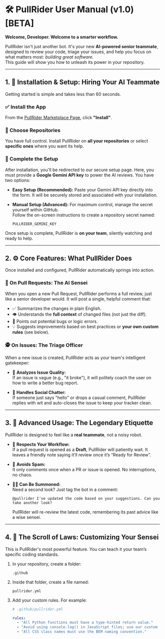 # 🛠️ PullRider User Manual (v1.0)[BETA]

**Welcome, Developer. Welcome to a smarter workflow.**

PullRider isn't just another bot. It's your new **AI-powered senior teammate**, designed to review your code, triage your issues, and help you focus on what matters most: *building great software.*  
This guide will show you how to unleash its power in your repository.

---

## 1. 🚀 Installation & Setup: Hiring Your AI Teammate

Getting started is simple and takes less than 60 seconds.

### ✅ Install the App

From the [PullRider Marketplace Page](#), click **"Install"**.

### 📁 Choose Repositories

You have full control. Install PullRider on **all your repositories** or select **specific ones** where you want its help.

### 🔐 Complete the Setup

After installation, you'll be redirected to our secure setup page. Here, you must provide a **Google Gemini API key** to power the AI reviews. You have two options:

- **Easy Setup (Recommended):** Paste your Gemini API key directly into the form. It will be securely stored and associated with your installation.

- **Manual Setup (Advanced):** For maximum control, manage the secret yourself within GitHub.  
  Follow the on-screen instructions to create a repository secret named:

  `PULLRIDER_GEMINI_KEY`

Once setup is complete, PullRider is **on your team**, silently watching and ready to help.

---

## 2. ⚙️ Core Features: What PullRider Does

Once installed and configured, PullRider automatically springs into action.

### 🧠 On Pull Requests: The AI Sensei

When you open a new Pull Request, PullRider performs a full review, just like a senior developer would. It will post a single, helpful comment that:

- ✅ Summarizes the changes in plain English.
- 👁️ Understands the **full context** of changed files (not just the diff).
- 🐛 Points out potential bugs or logic errors.
- 💡 Suggests improvements based on best practices or **your own custom rules** (see below).

### 🕵️ On Issues: The Triage Officer

When a new issue is created, PullRider acts as your team's intelligent gatekeeper:

- 🧐 **Analyzes Issue Quality:**  
  If an issue is vague (e.g., "it broke"), it will politely coach the user on how to write a better bug report.

- 🧹 **Handles Social Chatter:**  
  If someone just says "hello" or drops a casual comment, PullRider replies with wit and auto-closes the issue to keep your tracker clean.

---

## 3. 🧘 Advanced Usage: The Legendary Etiquette

PullRider is designed to feel like a **real teammate**, not a noisy robot.

- 🤫 **Respects Your Workflow:**  
  If a pull request is opened as a **Draft**, PullRider will patiently wait. It leaves a friendly note saying it’ll review once it’s “Ready for Review”.

- 🚫 **Avoids Spam:**  
  It only comments once when a PR or issue is opened. No interruptions, no chaos.

- 🧙‍♂️ **Can Be Summoned:**  
  Need a second look? Just tag the bot in a comment:

  `@pullrider I've updated the code based on your suggestions. Can you take another look?`

  PullRider will re-review the latest code, remembering its past advice like a wise sensei.

---

## 4. 📜 The Scroll of Laws: Customizing Your Sensei

This is PullRider's most powerful feature. You can teach it your team’s specific coding standards.

1. In your repository, create a folder:

   `.github`

2. Inside that folder, create a file named:

   `pullrider.yml`

3. Add your custom rules. For example:

   ```yaml
   # .github/pullrider.yml

   rules:
     - "All Python functions must have a type-hinted return value."
     - "Avoid using console.log() in JavaScript files; use our custom `logger.info()` instead."
     - "All CSS class names must use the BEM naming convention."
   ```
